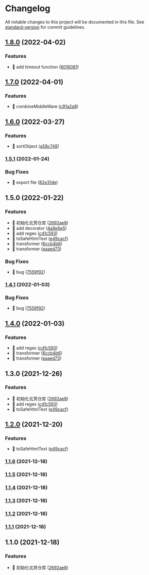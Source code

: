 # Changelog

All notable changes to this project will be documented in this file. See [standard-version](https://github.com/conventional-changelog/standard-version) for commit guidelines.

## [1.8.0](https://github.com/jackeryjam/peking-ming/compare/v1.7.0...v1.8.0) (2022-04-02)


### Features

* 🎸 add timeout function ([6016081](https://github.com/jackeryjam/peking-ming/commit/60160816d2fc115f6abb66df27312e8d2ec813b1))

## [1.7.0](https://github.com/jackeryjam/peking-ming/compare/v1.6.0...v1.7.0) (2022-04-01)


### Features

* 🎸 combineMiddleWare ([c91a2a8](https://github.com/jackeryjam/peking-ming/commit/c91a2a8c2b2cbd24cd6cf16e4a5c5bfdac1219a9))

## [1.6.0](https://github.com/jackeryjam/peking-ming/compare/v1.5.1...v1.6.0) (2022-03-27)


### Features

* 🎸 sortObject ([a58c748](https://github.com/jackeryjam/peking-ming/commit/a58c748c1c5b62633077af8d62e05bd031b0ed9d))

### [1.5.1](https://github.com/jackeryjam/peking-ming/compare/v1.5.0...v1.5.1) (2022-01-24)


### Bug Fixes

* 🐛 export file ([82e31de](https://github.com/jackeryjam/peking-ming/commit/82e31deca1cad39f1b66bdc04d8e803cf6268de4))

## 1.5.0 (2022-01-22)


### Features

* 🎸 初始化北冥仓库 ([2692ae8](https://github.com/jackeryjam/peking-ming/commit/2692ae8ecea5c8aadb785b3a3d99461ded17ef2b))
* 🎸 add decorator ([4a9e6e5](https://github.com/jackeryjam/peking-ming/commit/4a9e6e5b8539bfcac70a6142bd898d330a6c5ba3))
* 🎸 add regex ([cd1c593](https://github.com/jackeryjam/peking-ming/commit/cd1c5938d003eab9eada2dc3e2f929c4c10872c0))
* 🎸 toSafeHtmlText ([e49cacf](https://github.com/jackeryjam/peking-ming/commit/e49cacf542e7b57388196ebbd632109d04552e78))
* 🎸 transformer ([6ccb4b6](https://github.com/jackeryjam/peking-ming/commit/6ccb4b68eafe10e162839e644d729c62167489ca))
* 🎸 transformer ([eaaed73](https://github.com/jackeryjam/peking-ming/commit/eaaed73db72840abb048270e3806e82e529304fc))


### Bug Fixes

* 🐛 bug ([7559f92](https://github.com/jackeryjam/peking-ming/commit/7559f92832f7b8f3cb99fbe13d82d65076d0d068))

### [1.4.1](https://github.com/jackeryjam/peking-ming/compare/v1.4.0...v1.4.1) (2022-01-03)


### Bug Fixes

* 🐛 bug ([7559f92](https://github.com/jackeryjam/peking-ming/commit/7559f92832f7b8f3cb99fbe13d82d65076d0d068))

## [1.4.0](https://github.com/jackeryjam/peking-ming/compare/v1.2.0...v1.4.0) (2022-01-03)


### Features

* 🎸 add regex ([cd1c593](https://github.com/jackeryjam/peking-ming/commit/cd1c5938d003eab9eada2dc3e2f929c4c10872c0))
* 🎸 transformer ([6ccb4b6](https://github.com/jackeryjam/peking-ming/commit/6ccb4b68eafe10e162839e644d729c62167489ca))
* 🎸 transformer ([eaaed73](https://github.com/jackeryjam/peking-ming/commit/eaaed73db72840abb048270e3806e82e529304fc))

## 1.3.0 (2021-12-26)


### Features

* 🎸 初始化北冥仓库 ([2692ae8](https://github.com/jackeryjam/peking-ming/commit/2692ae8ecea5c8aadb785b3a3d99461ded17ef2b))
* 🎸 add regex ([cd1c593](https://github.com/jackeryjam/peking-ming/commit/cd1c5938d003eab9eada2dc3e2f929c4c10872c0))
* 🎸 toSafeHtmlText ([e49cacf](https://github.com/jackeryjam/peking-ming/commit/e49cacf542e7b57388196ebbd632109d04552e78))

## [1.2.0](https://github.com/jackeryjam/peking-ming/compare/v1.1.6...v1.2.0) (2021-12-20)


### Features

* 🎸 toSafeHtmlText ([e49cacf](https://github.com/jackeryjam/peking-ming/commit/e49cacf542e7b57388196ebbd632109d04552e78))

### [1.1.6](https://github.com/jackeryjam/peking-ming/compare/v1.1.5...v1.1.6) (2021-12-18)

### [1.1.5](https://github.com/jackeryjam/peking-ming/compare/v1.1.4...v1.1.5) (2021-12-18)

### [1.1.4](https://github.com/jackeryjam/peking-ming/compare/v1.1.3...v1.1.4) (2021-12-18)

### [1.1.3](https://github.com/jackeryjam/peking-ming/compare/v1.1.2...v1.1.3) (2021-12-18)

### [1.1.2](https://github.com/jackeryjam/peking-ming/compare/v1.1.1...v1.1.2) (2021-12-18)

### [1.1.1](https://github.com/jackeryjam/peking-ming/compare/v1.1.0...v1.1.1) (2021-12-18)

## 1.1.0 (2021-12-18)


### Features

* 🎸 初始化北冥仓库 ([2692ae8](https://github.com/jackeryjam/peking-ming/commit/2692ae8ecea5c8aadb785b3a3d99461ded17ef2b))
